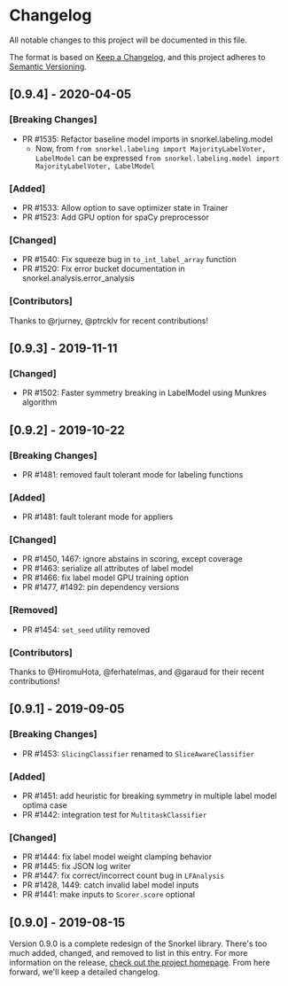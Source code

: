 # Changelog
All notable changes to this project will be documented in this file.

The format is based on [Keep a Changelog](https://keepachangelog.com/en/1.0.0/),
and this project adheres to [Semantic Versioning](https://semver.org/spec/v2.0.0.html).

## [0.9.4] - 2020-04-05
### [Breaking Changes]

* PR #1535: Refactor baseline model imports in snorkel.labeling.model
    * Now, from `from snorkel.labeling import MajorityLabelVoter, LabelModel`
    can be expressed `from snorkel.labeling.model import MajorityLabelVoter, LabelModel`


### [Added]

* PR #1533: Allow option to save optimizer state in Trainer
* PR #1523: Add GPU option for spaCy preprocessor

### [Changed]

* PR #1540: Fix squeeze bug in `to_int_label_array` function
* PR #1520: Fix error bucket documentation in snorkel.analysis.error_analysis

### [Contributors]

Thanks to @rjurney, @ptrcklv for recent contributions!

## [0.9.3] - 2019-11-11

### [Changed]

* PR #1502: Faster symmetry breaking in LabelModel using Munkres algorithm


## [0.9.2] - 2019-10-22

### [Breaking Changes]

* PR #1481: removed fault tolerant mode for labeling functions

### [Added]

* PR #1481: fault tolerant mode for appliers

### [Changed]

* PR #1450, 1467: ignore abstains in scoring, except coverage
* PR #1463: serialize all attributes of label model
* PR #1466: fix label model GPU training option
* PR #1477, #1492: pin dependency versions

### [Removed]

* PR #1454: `set_seed` utility removed

### [Contributors]

Thanks to @HiromuHota, @ferhatelmas, and @garaud for their recent contributions!


## [0.9.1] - 2019-09-05

### [Breaking Changes]

* PR #1453: `SlicingClassifier` renamed to `SliceAwareClassifier`

### [Added]

* PR #1451: add heuristic for breaking symmetry in multiple label model optima case
* PR #1442: integration test for `MultitaskClassifier`

### [Changed]

* PR #1444: fix label model weight clamping behavior
* PR #1445: fix JSON log writer
* PR #1447: fix correct/incorrect count bug in `LFAnalysis`
* PR #1428, 1449: catch invalid label model inputs
* PR #1441: make inputs to `Scorer.score` optional


## [0.9.0] - 2019-08-15
Version 0.9.0 is a complete redesign of the Snorkel library.
There's too much added, changed, and removed to list in this entry.
For more information on the release,
[check out the project homepage](https://snorkel.org).
From here forward, we'll keep a detailed changelog.
